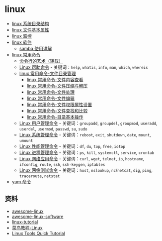 # linux

- [linux 系统目录结构](linux系统目录结构.md)
- [linux 文件基本属性](linux文件基本属性.md)
- [linux 监控](linux监控.md)
- [linux 软件](软件/README.md)
  - [samba 使用详解](软件/samba使用详解.md)
- [linux 常用命令](commands/README.md)
  - [命令行的艺术（转载）](commands/命令行的艺术.md)
  - [Linux 帮助命令](commands/Linux帮助命令.md) - 关键词：`help`, `whatis`, `info`, `man`, `which`, `whereis`
  - [linux 常用命令-文件目录管理](commands/文件目录管理/README.md)
    - [linux 常用命令-文件内容查看](commands/文件目录管理/文件内容查看.md)
    - [linux 常用命令-文件压缩与解压](commands/文件目录管理/文件压缩与解压.md)
    - [linux 常用命令-文件处理](commands/文件目录管理/文件处理.md)
    - [linux 常用命令-文件编辑](commands/文件目录管理/文件编辑.md)
    - [linux 常用命令-文件权限属性设置](commands/文件目录管理/文件权限属性设置.md)
    - [linux 常用命令-文件查找和比较](commands/文件目录管理/文件查找和比较.md)
    - [linux 常用命令-目录基本操作](commands/文件目录管理/目录基本操作.md)
  - [Linux 用户管理命令](commands/Linux用户管理命令.md) - 关键词：`groupadd`, `groupdel`, `groupmod`, `useradd`, `userdel`, `usermod`, `passwd`, `su`, `sudo`
  - [Linux 系统管理命令](commands/Linux系统管理命令.md) - 关键词：`reboot`, `exit`, `shutdown`, `date`, `mount`, `umount`
  - [Linux 性能管理命令](commands/Linux性能管理命令.md) - 关键词：`df`, `du`, `top`, `free`, `iotop`
  - [Linux 进程管理命令](commands/Linux进程管理命令.md) - 关键词：`ps`, `kill`, `systemctl`, `service`, `crontab`
  - [Linux 网络应用命令](commands/Linux网络应用命令.md) - 关键词：`curl`, `wget`, `telnet`, `ip`, `hostname`, `ifconfig`, `route`, `ssh`, `ssh-keygen`, `iptables`
  - [Linux 网络测试命令](commands/Linux网络测试命令.md) - 关键词：`host`, `nslookup`, `nc`/`netcat`, `dig`, `ping`, `traceroute`, `netstat`
- [yum 命令](yum.md)

## 资料

- [awesome-linux](https://github.com/aleksandar-todorovic/awesome-linux)
- [awesome-linux-software](https://github.com/LewisVo/Awesome-Linux-Software)
- [linux-tutorial](https://github.com/judasn/Linux-Tutorial)
- [菜鸟教程-Linux](http://www.runoob.com/linux/linux-tutorial.html)
- [Linux Tools Quick Tutorial](https://linuxtools-rst.readthedocs.io/zh_CN/latest/base/index.html)
